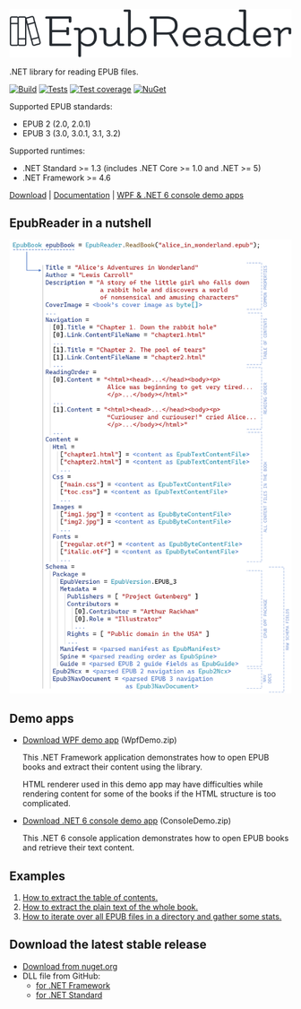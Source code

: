 <picture>
  <source media="(prefers-color-scheme: dark)" srcset="Documentation/images/logo-with-title-dark.svg">
  <source media="(prefers-color-scheme: light)" srcset="Documentation/images/logo-with-title-light.svg">
  <img alt="EpubReader logo with title" src="Documentation/images/logo-with-title-light.svg">
</picture>

.NET library for reading EPUB files.

[![Build](https://github.com/vers-one/EpubReader/actions/workflows/build.yml/badge.svg)](https://github.com/vers-one/EpubReader/actions/workflows/build.yml)
[![Tests](https://github.com/vers-one/EpubReader/actions/workflows/test.yml/badge.svg)](https://github.com/vers-one/EpubReader/actions/workflows/test.yml)
[![Test coverage](https://codecov.io/gh/vers-one/EpubReader/branch/master/graph/badge.svg?token=19RoYjPa56)](https://codecov.io/gh/vers-one/EpubReader)
[![NuGet](https://img.shields.io/nuget/v/VersOne.Epub.svg)](https://www.nuget.org/packages/VersOne.Epub)

Supported EPUB standards:
* EPUB 2 (2.0, 2.0.1)
* EPUB 3 (3.0, 3.0.1, 3.1, 3.2)

Supported runtimes:
* .NET Standard >= 1.3 (includes .NET Core >= 1.0 and .NET >= 5)
* .NET Framework >= 4.6

[Download](#download-the-latest-stable-release) | [Documentation](https://os.vers.one/EpubReader/) | [WPF & .NET 6 console demo apps](#demo-apps)

## EpubReader in a nutshell
![EpubReader in a nutshell](Documentation/images/epubreader-in-a-nutshell.png)

## Demo apps
* [Download WPF demo app](https://github.com/vers-one/EpubReader/releases/latest/download/WpfDemo.zip) (WpfDemo.zip)

  This .NET Framework application demonstrates how to open EPUB books and extract their content using the library.

  HTML renderer used in this demo app may have difficulties while rendering content for some of the books if the HTML structure is too complicated.

* [Download .NET 6 console demo app](https://github.com/vers-one/EpubReader/releases/latest/download/ConsoleDemo.zip) (ConsoleDemo.zip)

  This .NET 6 console application demonstrates how to open EPUB books and retrieve their text content.

## Examples
1. [How to extract the table of contents.](https://os.vers.one/EpubReader/examples/example-1.html)
2. [How to extract the plain text of the whole book.](https://os.vers.one/EpubReader/examples/example-2.html)
3. [How to iterate over all EPUB files in a directory and gather some stats.](https://os.vers.one/EpubReader/examples/example-3.html)

## Download the latest stable release
* [Download from nuget.org](https://www.nuget.org/packages/VersOne.Epub)
* DLL file from GitHub:
  * [for .NET Framework](https://github.com/vers-one/EpubReader/releases/latest/download/VersOne.Epub.Net46.zip)
  * [for .NET Standard](https://github.com/vers-one/EpubReader/releases/latest/download/VersOne.Epub.NetStandard.zip)
